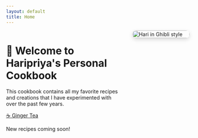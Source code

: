 ```yaml
---
layout: default
title: Home
---
```

<style>
.flex-container {
  display: flex;
  align-items: flex-start;
  justify-content: space-between;
  gap: 2rem;
}

.flex-text {
  flex: 2;
}

.flex-image {
  flex: 1;
  max-width: 300px;
}

.flex-image img {
  width: 100%;
  border-radius: 10px;
  box-shadow: 0 4px 12px rgba(0,0,0,0.15);
}
</style>

<div class="flex-container">

<div class="flex-text">
 
# 🍲 Welcome to Haripriya's Personal Cookbook

This cookbook contains all my favorite recipes and creations that I have experimented with over the past few years.

 [☕ Ginger Tea](Beverages/ginger-tea)

New recipes coming soon!

</div>

<div class="flex-image">
  <img src="/images/me-ghibli.jpg" alt="Hari in Ghibli style">
</div>

</div>
